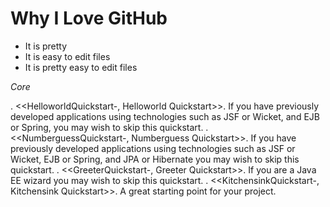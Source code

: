 # Why I Love GitHub

* It is pretty
* It is easy to edit files
* It is pretty easy to edit files


*Core*

. <<HelloworldQuickstart-, Helloworld Quickstart>>. If you have previously developed applications using technologies such as JSF or Wicket, and EJB or Spring, you may wish to skip this quickstart.
. <<NumberguessQuickstart-, Numberguess Quickstart>>. If you have previously developed applications using technologies such as JSF or Wicket, EJB or Spring, and JPA or Hibernate you may wish to skip this quickstart.
. <<GreeterQuickstart-, Greeter Quickstart>>. If you are a Java EE wizard you may wish to skip this quickstart.
. <<KitchensinkQuickstart-, Kitchensink Quickstart>>. A great starting point for your project.
